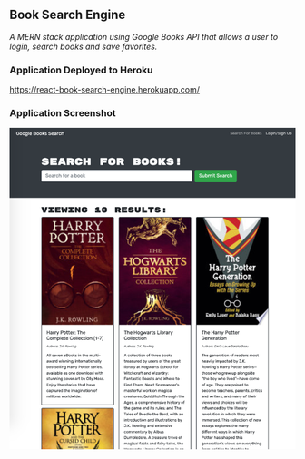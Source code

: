 ## Book Search Engine

*A MERN stack application using Google Books API that allows a user to login, search books and save favorites.*

### Application Deployed to Heroku

https://react-book-search-engine.herokuapp.com/

### Application Screenshot

![](images/book-search.png)

